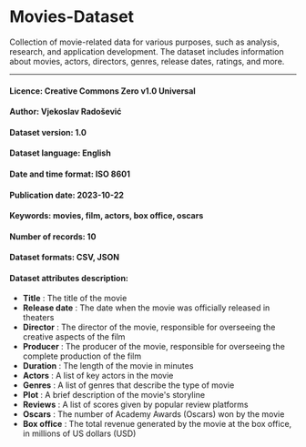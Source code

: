 # Movies-Dataset

Collection of movie-related data for various purposes, such as analysis, research, and application development. The dataset includes information about movies, actors, directors, genres, release dates, ratings, and more.

---

#### Licence: Creative Commons Zero v1.0 Universal

#### Author: Vjekoslav Radošević

#### Dataset version: 1.0

#### Dataset language: English

#### Date and time format: ISO 8601

#### Publication date: 2023-10-22

#### Keywords: movies, film, actors, box office, oscars

#### Number of records: 10

#### Dataset formats: CSV, JSON

#### Dataset attributes description:

-   **Title** : The title of the movie
-   **Release date** : The date when the movie was officially released in theaters
-   **Director** : The director of the movie, responsible for overseeing the creative aspects of the film
-   **Producer** : The producer of the movie, responsible for overseeing the complete production of the film
-   **Duration** : The length of the movie in minutes
-   **Actors** : A list of key actors in the movie
-   **Genres** : A list of genres that describe the type of movie
-   **Plot** : A brief description of the movie's storyline
-   **Reviews** : A list of scores given by popular review platforms
-   **Oscars** : The number of Academy Awards (Oscars) won by the movie
-   **Box office** : The total revenue generated by the movie at the box office, in millions of US dollars (USD)
